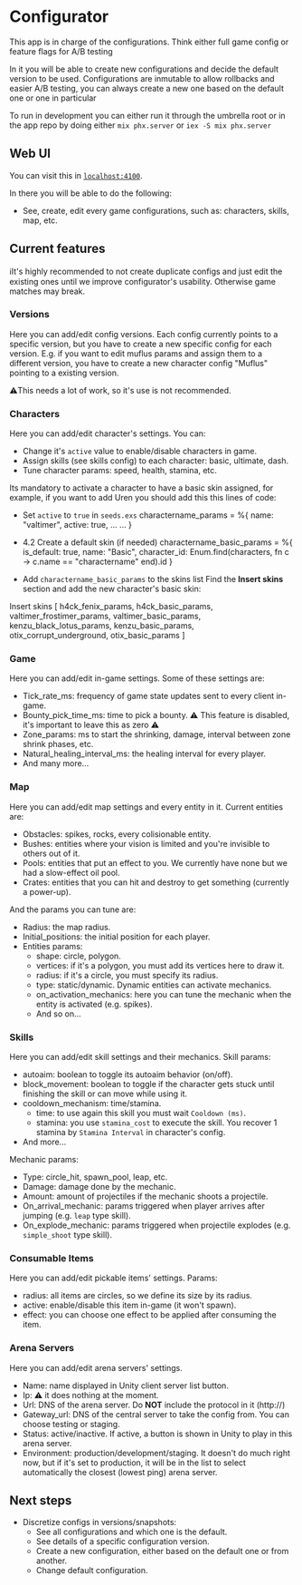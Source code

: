 # Configurator

This app is in charge of the configurations. Think either full game config or feature flags for A/B testing

In it you will be able to create new configurations and decide the default version to be used. Configurations are inmutable to allow rollbacks and easier A/B testing, you can always create a new one based on the default one or one in particular

To run in development you can either run it through the umbrella root or in the app repo by doing either `mix phx.server` or `iex -S mix phx.server`

## Web UI

You can visit this in [`localhost:4100`](http://localhost:4100).

In there you will be able to do the following:
- See, create, edit every game configurations, such as: characters, skills, map, etc.

## Current features

ℹ️It's highly recommended to not create duplicate configs and just edit the existing ones until we improve configurator's usability.
Otherwise game matches may break.

### Versions

Here you can add/edit config versions.
Each config currently points to a specific version, but you have to create a new specific config for each version.
E.g. if you want to edit muflus params and assign them to a different version, you have to create a new character config "Muflus" pointing to a existing version.


⚠️This needs a lot of work, so it's use is not recommended.

### Characters

Here you can add/edit character's settings.
You can:
- Change it's `active` value to enable/disable characters in game.
- Assign skills (see skills config) to each character: basic, ultimate, dash.
- Tune character params: speed, health, stamina, etc.

Its mandatory to activate a character to have a basic skin assigned, for example, if you want to add Uren you should add this this lines of code:

- Set `active` to `true` in `seeds.exs`
charactername_params = %{
  name: "valtimer",
  active: true,
  ...
  ...
}

- 4.2 Create a default skin (if needed)
charactername_basic_params = %{
  is_default: true,
  name: "Basic",
  character_id: Enum.find(characters, fn c -> c.name == "charactername" end).id
}
- Add `charactername_basic_params` to the skins list
Find the **Insert skins** section and add the new character's basic skin:

Insert skins
[
  h4ck_fenix_params,
  h4ck_basic_params,
  valtimer_frostimer_params,
  valtimer_basic_params,
  kenzu_black_lotus_params,
  kenzu_basic_params,
  otix_corrupt_underground,
  otix_basic_params
]

### Game

Here you can add/edit in-game settings.
Some of these settings are:
- Tick_rate_ms: frequency of game state updates sent to every client in-game.
- Bounty_pick_time_ms: time to pick a bounty. ⚠️ This feature is disabled, it's important to leave this as zero ⚠️
- Zone_params: ms to start the shrinking, damage, interval between zone shrink phases, etc.
- Natural_healing_interval_ms: the healing interval for every player.
- And many more...

### Map

Here you can add/edit map settings and every entity in it.
Current entities are:
- Obstacles: spikes, rocks, every colisionable entity.
- Bushes: entities where your vision is limited and you're invisible to others out of it.
- Pools: entities that put an effect to you. We currently have none but we had a slow-effect oil pool.
- Crates: entities that you can hit and destroy to get something (currently a power-up).

And the params you can tune are:
- Radius: the map radius.
- Initial_positions: the initial position for each player.
- Entities params:
  - shape: circle, polygon.
  - vertices: if it's a polygon, you must add its vertices here to draw it.
  - radius: if it's a circle, you must specify its radius.
  - type: static/dynamic. Dynamic entities can activate mechanics.
  - on_activation_mechanics: here you can tune the mechanic when the entity is activated (e.g. spikes).
  - And so on...

### Skills

Here you can add/edit skill settings and their mechanics.
Skill params:
- autoaim: boolean to toggle its autoaim behavior (on/off).
- block_movement: boolean to toggle if the character gets stuck until finishing the skill or can move while using it.
- cooldown_mechanism: time/stamina.
  - time: to use again this skill you must wait `Cooldown (ms)`.
  - stamina: you use `stamina_cost` to execute the skill. You recover 1 stamina by `Stamina Interval` in character's config.
- And more...

Mechanic params:
- Type: circle_hit, spawn_pool, leap, etc.
- Damage: damage done by the mechanic.
- Amount: amount of projectiles if the mechanic shoots a projectile.
- On_arrival_mechanic: params triggered when player arrives after jumping (e.g. `leap` type skill).
- On_explode_mechanic: params triggered when projectile explodes (e.g. `simple_shoot` type skill).

### Consumable Items

Here you can add/edit pickable items' settings.
Params:
- radius: all items are circles, so we define its size by its radius.
- active: enable/disable this item in-game (it won't spawn).
- effect: you can choose one effect to be applied after consuming the item.

### Arena Servers

Here you can add/edit arena servers' settings.
- Name: name displayed in Unity client server list button.
- Ip: ⚠️ it does nothing at the moment.
- Url: DNS of the arena server. Do **NOT** include the protocol in it (http://)
- Gateway_url: DNS of the central server to take the config from. You can choose testing or staging.
- Status: active/inactive. If active, a button is shown in Unity to play in this arena server.
- Environment: production/development/staging. It doesn't do much right now, but if it's set to production, it will be in the list to select automatically the closest (lowest ping) arena server.

## Next steps
- Discretize configs in versions/snapshots:
  - See all configurations and which one is the default.
  - See details of a specific configuration version.
  - Create a new configuration, either based on the default one or from another.
  - Change default configuration.
